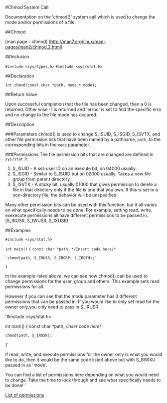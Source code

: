 #Chmod System Call

Documentation on the 'chmod()' system call which is used to change the mode and/or permissions of a file.

##Chmod

[man page - chmod] (http://man7.org/linux/man-pages/man2/chmod.2.html)

##Inclusion

`#include <sys/types.h>`
`#include <sys/stat.h>`

##Declaration

`int chmod(const char *path, mode_t mode);`

##Return Value

Upon successful completion that the file has been changed, then a 0 is returned. Other wise -1 is returned and 'errno' is set to find the specific erro and no change to the file mode has occured.

##Description

###Parameters
chmod() is used to change S_ISUID, S_ISGID, S_ISVTX, and other file permission bits that have been named by a pathname, `path`, to the corresponding bits in the `mode` parameter. 

###Permissions
The file permission bits that are changed are defined in `sys/stat.h`

1. S_ISUID - A set-user ID on an execute bit, on 04000 usually.
2. S_ISGID - Similar to S_ISUID but on 02000 usually. Takes a new file group from parent directory.
3. S_ISVTX - A sticky bit, usually 01000 that gives permission to delete a file in that directory only if the file is one that you own. If this is set to a non-directory file, the behavior will be unspecified. 
 
Many other permission bits can be used with this function, but it all varies on what specifically needs to be done. For example, setting read, write, exexecute permissions all have different permissions to be passed in. (S_IRUSR, S_IWUSR, S_IXUSR)

##Examples

`#include <sys/stat.h>`

`int main()`
`{`
	`const char *path;`
	`*/Insert code here/*`

	`chmod(path, S_IRUSR, S_IRGRP, S_IROTH);`
`}`

In the example listed above, we can see how chmod() can be used to change permissions for the user, group and others. This example sets read permissions for all.

However if you can see that the mode parameter has 3 different permissions that can be passed in. If you would like to only set read for the owner only,you only need to pass in S_IRUSR.

'#include <sys/stat.h> 

int main()
{
	const char *path;
	*/inser code here*/

	chmod(path, S_IRUSR);
}'

If read, write, and execute permissions for the owner only is what you would like to do, then it would be the same code listed above but with S_IRWXU passed in as 'mode'. 

You can find a list of permissions here depending on what you would need to change. Take the time to look through and see what specifically needs to be done!
'

[List of permissions](www.delorie.com/gnu/docs/glibc/libc_288.html)


